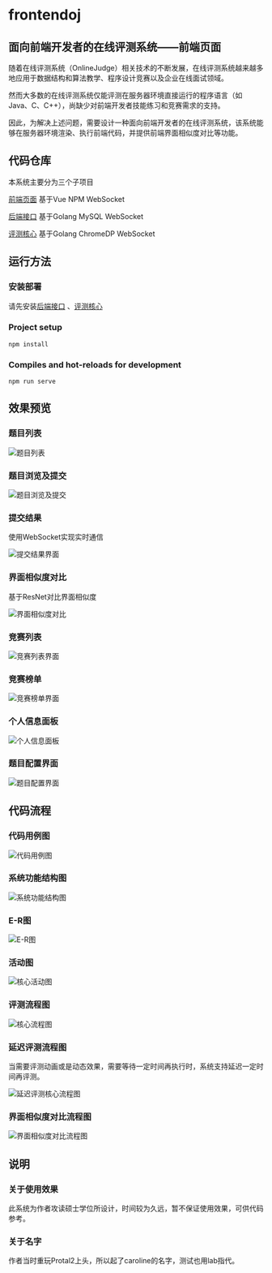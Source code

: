 # frontendoj

## 面向前端开发者的在线评测系统——前端页面

随着在线评测系统（OnlineJudge）相关技术的不断发展，在线评测系统越来越多地应用于数据结构和算法教学、程序设计竞赛以及企业在线面试领域。

然而大多数的在线评测系统仅能评测在服务器环境直接运行的程序语言（如Java、C、C++），尚缺少对前端开发者技能练习和竞赛需求的支持。

因此，为解决上述问题，需要设计一种面向前端开发者的在线评测系统，该系统能够在服务器环境渲染、执行前端代码，并提供前端界面相似度对比等功能。

## 代码仓库

本系统主要分为三个子项目

[前端页面](https://github.com/SUTFutureCoder/FrontEndOJFrontEnd) 基于Vue NPM WebSocket

[后端接口](https://github.com/SUTFutureCoder/FrontEndOJGolang) 基于Golang MySQL WebSocket

[评测核心](https://github.com/SUTFutureCoder/FrontEndOJGolang) 基于Golang ChromeDP WebSocket

## 运行方法

### 安装部署

请先安装[后端接口](https://github.com/SUTFutureCoder/FrontEndOJGolang) 、[评测核心](https://github.com/SUTFutureCoder/FrontEndOJGolang) 

### Project setup

```
npm install
```

### Compiles and hot-reloads for development

```
npm run serve
```



## 效果预览

### 题目列表

![题目列表](https://github.com/SUTFutureCoder/FrontEndOJGolang/blob/master/sample/image40.png?raw=true)

### 题目浏览及提交

![题目浏览及提交](https://github.com/SUTFutureCoder/FrontEndOJGolang/blob/master/sample/image41.png?raw=true)

### 提交结果

使用WebSocket实现实时通信

![提交结果界面](https://github.com/SUTFutureCoder/FrontEndOJGolang/blob/master/sample/image42.png?raw=true)

### 界面相似度对比

基于ResNet对比界面相似度

![界面相似度对比](https://github.com/SUTFutureCoder/FrontEndOJGolang/blob/master/sample/image43.png?raw=true)

### 竞赛列表

![竞赛列表界面](https://github.com/SUTFutureCoder/FrontEndOJGolang/blob/master/sample/image44.png?raw=true)

### 竞赛榜单

![竞赛榜单界面](https://github.com/SUTFutureCoder/FrontEndOJGolang/blob/master/sample/image45.png?raw=true)

### 个人信息面板

![个人信息面板](https://github.com/SUTFutureCoder/FrontEndOJGolang/blob/master/sample/image46.png?raw=true)

### 题目配置界面

![题目配置界面](https://github.com/SUTFutureCoder/FrontEndOJGolang/blob/master/sample/image48.png?raw=true)

## 代码流程

### 代码用例图

![代码用例图](https://github.com/SUTFutureCoder/FrontEndOJGolang/blob/master/sample/image21.png?raw=true)

### 系统功能结构图

![系统功能结构图](https://github.com/SUTFutureCoder/FrontEndOJGolang/blob/master/sample/image22.png?raw=true)

### E-R图

![E-R图](https://github.com/SUTFutureCoder/FrontEndOJGolang/blob/master/sample/image25.png?raw=true)

### 活动图

![核心活动图](https://github.com/SUTFutureCoder/FrontEndOJGolang/blob/master/sample/image30.png?raw=true)

### 评测流程图

![核心流程图](https://github.com/SUTFutureCoder/FrontEndOJGolang/blob/master/sample/image31.png?raw=true)

### 延迟评测流程图

当需要评测动画或是动态效果，需要等待一定时间再执行时，系统支持延迟一定时间再评测。

![延迟评测核心流程图](https://github.com/SUTFutureCoder/FrontEndOJGolang/blob/master/sample/image31.png?raw=true)

### 界面相似度对比流程图

![界面相似度对比流程图](https://github.com/SUTFutureCoder/FrontEndOJGolang/blob/master/sample/image38.png?raw=true)

## 说明

### 关于使用效果

此系统为作者攻读硕士学位所设计，时间较为久远，暂不保证使用效果，可供代码参考。

### 关于名字

作者当时重玩Protal2上头，所以起了caroline的名字，测试也用lab指代。
